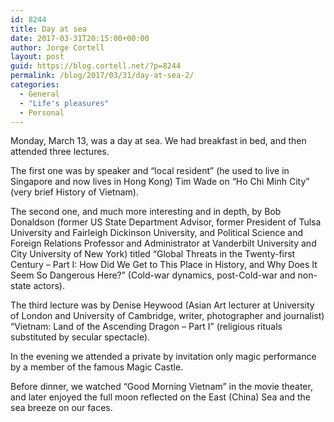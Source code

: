 ```yaml
---
id: 8244
title: Day at sea
date: 2017-03-31T20:15:00+00:00
author: Jorge Cortell
layout: post
guid: https://blog.cortell.net/?p=8244
permalink: /blog/2017/03/31/day-at-sea-2/
categories:
  - General
  - "Life's pleasures"
  - Personal
---
```

Monday, March 13, was a day at sea. We had breakfast in bed, and then attended three lectures.

The first one was by speaker and “local resident” (he used to live in Singapore and now lives in Hong Kong) Tim Wade on “Ho Chi Minh City” (very brief History of Vietnam).

The second one, and much more interesting and in depth, by Bob Donaldson (former US State Department Advisor, former President of Tulsa University and Fairleigh Dickinson University, and Political Science and Foreign Relations Professor and Administrator at Vanderbilt University and City University of New York) titled “Global Threats in the Twenty-first Century – Part I: How Did We Get to This Place in History, and Why Does It Seem So Dangerous Here?” (Cold-war dynamics, post-Cold-war and non-state actors).

The third lecture was by Denise Heywood (Asian Art lecturer at University of London and University of Cambridge, writer, photographer and journalist) “Vietnam: Land of the Ascending Dragon – Part I” (religious rituals substituted by secular spectacle).

In the evening we attended a private by invitation only magic performance by a member of the famous Magic Castle.

Before dinner, we watched “Good Morning Vietnam” in the movie theater, and later enjoyed the full moon reflected on the East (China) Sea and the sea breeze on our faces.